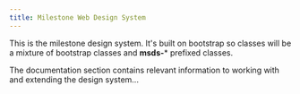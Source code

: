 ```yaml
---
title: Milestone Web Design System
---
```

This is the milestone design system. It's built on bootstrap so classes will be a mixture of bootstrap classes and **msds-*** prefixed classes. 

The documentation section contains relevant information to working with and extending the design system...
